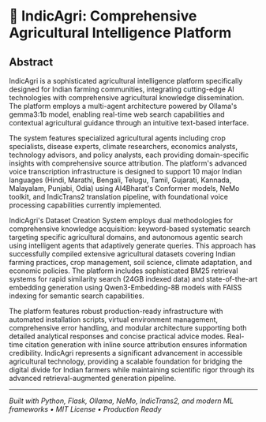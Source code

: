 # 🌾 IndicAgri: Comprehensive Agricultural Intelligence Platform

## Abstract

IndicAgri is a sophisticated agricultural intelligence platform specifically designed for Indian farming communities, integrating cutting-edge AI technologies with comprehensive agricultural knowledge dissemination. The platform employs a multi-agent architecture powered by Ollama's gemma3:1b model, enabling real-time web search capabilities and contextual agricultural guidance through an intuitive text-based interface.

The system features specialized agricultural agents including crop specialists, disease experts, climate researchers, economics analysts, technology advisors, and policy analysts, each providing domain-specific insights with comprehensive source attribution. The platform's advanced voice transcription infrastructure is designed to support 10 major Indian languages (Hindi, Marathi, Bengali, Telugu, Tamil, Gujarati, Kannada, Malayalam, Punjabi, Odia) using AI4Bharat's Conformer models, NeMo toolkit, and IndicTrans2 translation pipeline, with foundational voice processing capabilities currently implemented.

IndicAgri's Dataset Creation System employs dual methodologies for comprehensive knowledge acquisition: keyword-based systematic search targeting specific agricultural domains, and autonomous agentic search using intelligent agents that adaptively generate queries. This approach has successfully compiled extensive agricultural datasets covering Indian farming practices, crop management, soil science, climate adaptation, and economic policies. The platform includes sophisticated BM25 retrieval systems for rapid similarity search (24GB indexed data) and state-of-the-art embedding generation using Qwen3-Embedding-8B models with FAISS indexing for semantic search capabilities.

The platform features robust production-ready infrastructure with automated installation scripts, virtual environment management, comprehensive error handling, and modular architecture supporting both detailed analytical responses and concise practical advice modes. Real-time citation generation with inline source attribution ensures information credibility. IndicAgri represents a significant advancement in accessible agricultural technology, providing a scalable foundation for bridging the digital divide for Indian farmers while maintaining scientific rigor through its advanced retrieval-augmented generation pipeline.

---

*Built with Python, Flask, Ollama, NeMo, IndicTrans2, and modern ML frameworks • MIT License • Production Ready*
